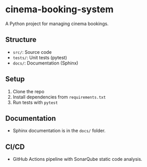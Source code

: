 # cinema-booking-system

A Python project for managing cinema bookings.

## Structure
- `src/`: Source code
- `tests/`: Unit tests (pytest)
- `docs/`: Documentation (Sphinx)

## Setup
1. Clone the repo
2. Install dependencies from `requirements.txt`
3. Run tests with `pytest`

## Documentation
- Sphinx documentation is in the `docs/` folder.

## CI/CD
- GitHub Actions pipeline with SonarQube static code analysis.

